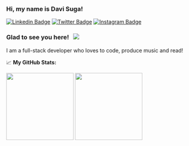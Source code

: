 ### Hi, my name is Davi Suga!

[![Linkedin Badge](https://img.shields.io/badge/-LinkedIn-0e76a8?style=flat-square&logo=Linkedin&logoColor=white)](https://linkedin.com/in/davisuga)
[![Twitter Badge](https://img.shields.io/badge/-Twitter-00acee?style=flat-square&logo=Twitter&logoColor=white)](https://twitter.com/davi_suga)
[![Instagram Badge](https://img.shields.io/badge/-Instagram-e4405f?style=flat-square&logo=Instagram&logoColor=white)](https://instagram.com/davisuga/)

### Glad to see you here! &nbsp; ![](https://visitor-badge.glitch.me/badge?page_id=davisuga.davisuga)

I am a full-stack developer who loves to code, produce music and read!

📈 **My GitHub Stats:**

<p>
  <img height="180em" src="https://github-readme-stats.vercel.app/api?username=davisuga&show_icons=true&hide_border=true&&count_private=true&include_all_commits=true&theme=tokyonight" />
  <img height="180em" src="https://github-readme-stats.vercel.app/api/top-langs/?username=davisuga&exclude_repo=KNN-Image-Classification&show_icons=true&hide_border=true&layout=compact&langs_count=120&hide=php,html,java,css,objective-c,tsql,shell&theme=tokyonight"/>
</p>
